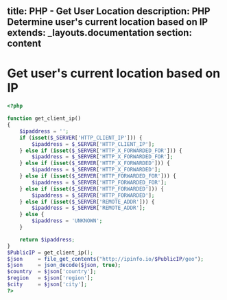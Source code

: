 title: PHP - Get User Location
description: PHP Determine user's current location based on IP 
extends: _layouts.documentation
section: content
---

# Get user's current location based on IP 


```php
<?php    

function get_client_ip()
{
    $ipaddress = '';
    if (isset($_SERVER['HTTP_CLIENT_IP'])) {
        $ipaddress = $_SERVER['HTTP_CLIENT_IP'];
    } else if (isset($_SERVER['HTTP_X_FORWARDED_FOR'])) {
        $ipaddress = $_SERVER['HTTP_X_FORWARDED_FOR'];
    } else if (isset($_SERVER['HTTP_X_FORWARDED'])) {
        $ipaddress = $_SERVER['HTTP_X_FORWARDED'];
    } else if (isset($_SERVER['HTTP_FORWARDED_FOR'])) {
        $ipaddress = $_SERVER['HTTP_FORWARDED_FOR'];
    } else if (isset($_SERVER['HTTP_FORWARDED'])) {
        $ipaddress = $_SERVER['HTTP_FORWARDED'];
    } else if (isset($_SERVER['REMOTE_ADDR'])) {
        $ipaddress = $_SERVER['REMOTE_ADDR'];
    } else {
        $ipaddress = 'UNKNOWN';
    }

    return $ipaddress;
}
$PublicIP = get_client_ip();
$json     = file_get_contents("http://ipinfo.io/$PublicIP/geo");
$json     = json_decode($json, true);
$country  = $json['country'];
$region   = $json['region'];
$city     = $json['city'];
?>
```
